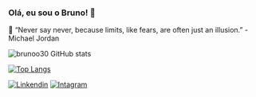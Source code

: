 ### Olá, eu sou o Bruno! 👾

🧠 “Never say never, because limits, like fears, are often just an illusion.” - Michael Jordan

 ![brunoo30 GitHub stats](https://github-readme-stats.vercel.app/api?username=brunoo30&show_icons=true&theme=radical)


[![Top Langs](https://github-readme-stats.vercel.app/api/top-langs/?username=brunoo30&layout=donut-vertical)](https://github.com/brunoo30/github-readme-stats)

[![Linkendin](		https://img.shields.io/badge/LinkedIn-0077B5?style=for-the-badge&logo=linkedin&logoColor=white)](https://www.linkedin.com/in/bruno-tadeu-12a78a214)
[![Intagram](		https://img.shields.io/badge/Instagram-E4405F?style=for-the-badge&logo=instagram&logoColor=white)](https://www.instagram.com/brunoo46_/)


